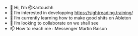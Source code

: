 - 👋 Hi, I’m @Kartoushh
- 👀 I’m interested in developping https://sightreading.training/
- 🌱 I’m currently learning how to make good shits on Ableton
- 💞️ I’m looking to collaborate on we shall see
- 📫 How to reach me : Messenger Martin Raison

<!---
Kartoushh/Kartoushh is a ✨ special ✨ repository because its `README.md` (this file) appears on your GitHub profile.
You can click the Preview link to take a look at your changes.
--->

